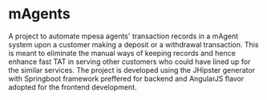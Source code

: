 # mAgents
A project to automate mpesa agents' transaction records in a mAgent system upon a customer making a deposit or a withdrawal transaction. This is meant to eliminate the manual ways of keeping records and hence enhance fast TAT in serving other customers who could have lined up for the similar services.
The project is developed using the JHipster generator with Springboot framework preffered for backend and AngularJS flavor adopted for the frontend development.
